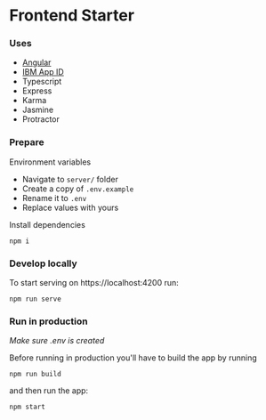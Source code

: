 # Frontend Starter

### Uses
* [Angular](https://angular.io/)
* [IBM App ID](https://www.ibm.com/cloud/app-id)
* Typescript
* Express
* Karma
* Jasmine
* Protractor

### Prepare

Environment variables

* Navigate to `server/` folder
* Create a copy of `.env.example`
* Rename it to `.env`
* Replace values with yours

Install dependencies

```
npm i
```

### Develop locally

To start serving on https://localhost:4200 run:
```
npm run serve
```

### Run in production

*Make sure .env is created*

Before running in production you'll have to build the app by running

```
npm run build
```

and then run the app:

```
npm start
```
